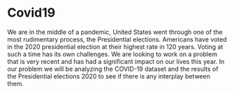 # Covid19
We are in the middle of a pandemic, United States went through one of the most rudimentary process, the Presidential elections. Americans have voted in the 2020 presidential election at their highest rate in 120 years.  Voting at such a time has its own challenges. We are looking to work on a problem that is very recent and has had a significant impact on our lives this year. In our problem we will be analyzing the COVID-19 dataset and the results of the Presidential elections 2020 to see if there is any interplay between them.
